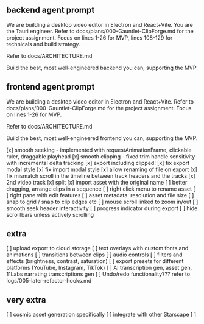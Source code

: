 ## backend agent prompt
We are building a desktop video editor in Electron and React+Vite. You are the Tauri engineer. Refer to docs/plans/000-Gauntlet-ClipForge.md for the project assignment. Focus on lines 1-26 for MVP, lines 108-129 for technicals and build strategy.

Refer to docs/ARCHITECTURE.md

Build the best, most well-engineered backend you can, supporting the MVP.

## frontend agent prompt
We are building a desktop video editor in Electron and React+Vite. Refer to docs/plans/000-Gauntlet-ClipForge.md for the project assignment. Focus on lines 1-26 for MVP.

Refer to docs/ARCHITECTURE.md

Build the best, most well-engineered frontend you can, supporting the MVP.


[x] smooth seeking - implemented with requestAnimationFrame, clickable ruler, draggable playhead
[x] smooth clipping - fixed trim handle sensitivity with incremental delta tracking
[x] export including clipped!
[x] fix export modal style
[x] fix import modal style
[x] allow renaming of file on export
[x] fix mismatch scroll in the timeline between track headers and the tracks
[x] 2nd video track
[x] split
[x] import asset with the original name
[ ] better dragging, arrange clips in a sequence
[ ] right click menu to rename asset
[ ] right pane with edit features
[ ] asset metadata: resolution and file size 
[ ] snap to grid / snap to clip edges etc
[ ] mouse scroll linked to zoom in/out
[ ] smooth seek header interactivity
[ ] progress indicator during export
[ ] hide scrolllbars unless actively scrolling


## extra
[ ] upload export to cloud storage
[ ] text overlays with custom fonts and animations
[ ] transitions between clips
[ ] audio controls
[ ] filters and effects (brightness, contrast, saturation)
[ ] export presets for different platforms (YouTube, Instagram, TikTok)
[ ] AI transcription gen, asset gen, 11Labs narrating transcriptions gen
[ ] Undo/redo functionality??? refer to logs/005-later-refactor-hooks.md

## very extra
[ ] cosmic asset generation specifically
[ ] integrate with other Starscape
[ ] 